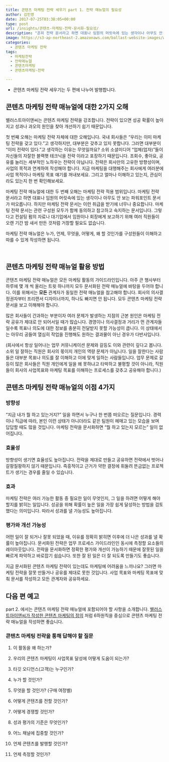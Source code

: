 ```yaml
---
title: 콘텐츠 마케팅 전략 세우기 part 1. 전략 매뉴얼의 필요성
author: 김민영
date: 2017-07-25T03:38:05+00:00
type: post
url: /insights/콘텐츠-마케팅-전략-문서화-필요성/
description: "흔히 전략 문서라고 하면 대표나 임원의 머릿속에 있는 생각이나 아무도 안 보는 파워포인트 문서가 떠오릅니다. 하지만 마케팅 전략 문서는 이런 취급을 받기에 너무나 중요합니다. 이 글에서는 콘텐츠 마케팅 전략 문서화가 필요한 이유와 효과에 대해 이야기합니다."
image: https://s3-ap-northeast-2.amazonaws.com/ballast-website-images/wp-content/uploads/2017/09/15110147/deskbg.jpg
categories:
  - 콘텐츠 마케팅 전략
tags:
  - 마케팅전략
  - 전략매뉴얼
  - 콘텐츠마케팅
  - 콘텐츠마케팅-전략

---
```

* 콘텐츠 마케팅 전략 세우기는 두 편에 나누어 발행합니다.

## 콘텐츠 마케팅 전략 매뉴얼에 대한 2가지 오해

밸러스트아이앤씨는 콘텐츠 마케팅 전략을 강조합니다. 전략이 있으면 성공 확률이 높아지고 성과나 과오의 원인을 찾아 개선하기 쉽기 때문입니다.

첫 번째 오해는 마케팅 전략 자체에 대한 오해입니다. 국내 회사들은 &#8220;우리는 이미 마케팅 전략을 갖고 있다.&#8221;고 생각하지만, 대부분은 갖추고 있지 못합니다. 그러면 대부분이 &#8220;이미 전략이 있다.&#8221;고 생각하는 이유는 무엇일까요? 소위 소셜미디어 &#8220;업체(업자)&#8221;들이 자신들의 자잘한 블랙햇 테크닉을 전략 이라고 포장하기 때문입니다. 조회수, 좋아요, 공유를 늘리는 세부적인 노하우는 전략이 아닙니다. 전략은 회사만의 고유한 방향성이며, 사업의 목적과 연계하여 작성해야 합니다. 지금 마케팅을 대행해주는 회사에게 여러분에 사업 목적이나 마케팅 목표 얘기를 꺼내보세요. 그리고 얼마나 이해하고 있는지, 관심이라도 있는지 한 번 확인해보세요.

마케팅 전략 매뉴얼에 대한 두 번째 오해는 마케팅 전략 적용 범위입니다. 마케팅 전략 문서라고 하면 대표나 임원의 머릿속에 있는 생각이나 아무도 안 보는 파워포인트 문서가 떠오릅니다. 하지만 마케팅 전략 문서는 이런 취급을 받기에 너무나 중요합니다. 마케팅 전략 문서는 관련 구성원 모두가 함께 동의하고 참고하고 숙지하는 문서입니다. 그렇다고 컨설팅 펌의 자료나 대기업에서 임원이나 회장에게 보고하기 위해 여러 직원들이 오랜 기간 밤 새서 만든 것처럼 거창할 필요도 없습니다.

마케팅 전략 매뉴얼은 누가, 언제, 무엇을, 어떻게, 왜 할 것인가를 구성원들이 이해하고 따를 수 있게 작성하면 됩니다. 

&nbsp;

## 콘텐츠 마케팅 전략 매뉴얼 활용 방법

콘텐츠 마케팅 전략 매뉴얼은 모든 마케팅 활동의 가이드라인입니다. 아주 큰 행사부터 하루에 몇 개 씩 올리는 트윗 하나까지 모두 문서화된 전략 매뉴얼에 바탕을 두어야 합니다. 이를 위해서는 **모든** 관계자가 동일한 전략 매뉴얼을 참고해야 합니다. 회사의 의사결정권자부터 프리랜서 디자이너까지, 하나도 빠지면 안 됩니다. 모두 콘텐츠 마케팅 전략 문서을 보고 이해해야 합니다.
  
많은 회사들이 간과하는 부분이자 여러 문제가 발생하는 지점의 근본 원인은 마케팅 전략 공유가 제대로 안 되어서일 때가 많습니다. 경영이나 의사결정과 거리가 먼 관계자들일수록 목표나 의도에 대한 정보를 충분히 전달받지 못할 가능성이 큽니다. 이 상태에서는 아무리 공들여 열심히 작업을 진행해도 원하는 결과물이 아닌 경우가 다반사입니다.
  
(회사에서 항상 일어나는 업무 커뮤니케이션 문제와 갈등도 이와 관련이 깊다고 봅니다. 소위 일 잘하는 직원은 회사의 몫이지 개인의 역량 문제가 아닙니다. 일을 잘한다는 사람들은 대부분 목표나 의도를 잘 이해하고 이에 맞게 일하는 사람들입니다. 업무 문제로 갈등이 많은 회사들은 직원 개인에게 일을 왜 못하냐고 타박하고 불평할 것이 아니라, 직원들이 회사의 사업목표와 마케팅 목표를 이해하는 프로세스를 갖추고 공유해야 합니다.)

## 콘텐츠 마케팅 전략 매뉴얼의 이점 4가지

### 방향성

“지금 내가 뭘 하고 있는거지?” 일을 하면서 누구나 한 번쯤 떠오르는 질문입니다. 경력이나 직급에 따라, 본인 이런 상태가 아니더라도 같은 팀원이 헤매고 있는 모습을 보며 답답할 때도 많을 것입니다. 마케팅 전략을 문서화하면 “뭘 하고 있는지 모르는” 일이 없어집니다.

### 효율성

방향성이 생기면 효율성도 높아집니다. 전략을 제대로 만들고 공유하면 전략에서 벗어나 갈팡질팡하지 않기 때문입니다. 즉흥적이고 근거가 약한 결정에 휘둘려 뜬금없는 프로젝트가 생기는 경우를 줄일 수 있습니다.

### 효과

마케팅 전략은 여러 가능한 활동 중 필요한 일이 무엇인지, 그 일을 하려면 어떻게 해야할지를 밝히는 일입니다. 성공을 위해 확률이 높은 일을 가장 쉽게 달성하는 방법을 검토했다는 의미입니다. 따라서 성과를 낼 가능성도 높아집니다.

### 평가와 개선 가능성

어떤 일이 잘 되거나 잘못 되었을 때, 이유를 정확히 밝히면 이후에 더 나은 성과를 낼 확률이 높아집니다. 문서화된 전략은 업무 프로세스 가이드라인인 동시에 측정할 요소들의 레이아웃입니다. 전략을 문서화하면 정확한 평가와 개선이 가능하기 때문에 잘못된 일을 빠르게 파악하고 바로잡기 쉽습니다. 또한 잘 된 일은 더 잘 되도록 만들기도 좋습니다.

지금 문서화된 콘텐츠 마케팅 전략이 있는데도 마케팅에 어려움을 느끼나요? 그러면 마케팅 전략을 잘못 만들거나 공유를 제대로 못한 것입니다. 사업 목표와 마케팅 목표에 맞춰 문서를 작성하고 모든 관계자와 공유하세요.

## 다음 편 예고

part 2. 에서는 콘텐츠 마케팅 전략 매뉴얼에 포함되어야 할 사항을 소개합니다. [밸러스트아이앤씨가 작성한 콘텐츠 마케팅의 정의][1] 처럼 6하원칙을 중심으로 콘텐츠 마케팅 전략 매뉴얼을 작성하면 좋습니다.

### 콘텐츠 마케팅 전략을 통해 답해야 할 질문

1. 이 활동을 왜 하는가?
  
2. 우리의 콘텐츠 마케팅이 사업목표 달성에 어떻게 도움이 되는가?
  
3. 타깃 오디언스(고객)는 누구인가?
  
4. 누가 할 것인가?
  
5. 무엇을 할 것인가? (구매 여정별)
  
6. 어떻게 콘텐츠를 전할 것인가?
  
7. 어떻게 경쟁할 것인가?
  
8. 성과 평가의 기준은 무엇인가?
  
9. 어느 채널에 집중할 것인가?
  
10. 언제 콘텐츠를 발행할 것인가?
  
11. 언제 측정할 것인가?

&nbsp;


 [1]: /insights/2017524content-marketng-definition/